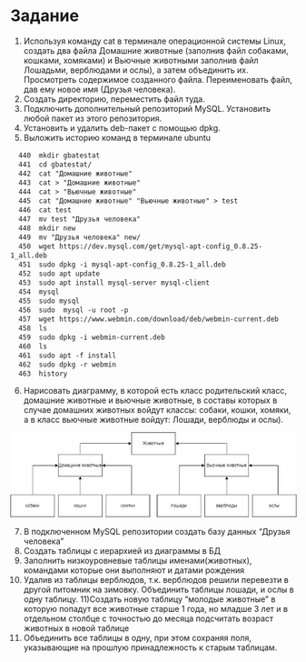 # Задание
1) Используя команду cat в терминале операционной системы Linux, создать два файла Домашние животные (заполнив файл собаками, кошками, хомяками) 
и Вьючные животными заполнив файл Лошадьми, верблюдами и ослы), а затем объединить их. Просмотреть содержимое созданного файла. Переименовать файл, дав ему новое имя (Друзья человека).
2) Создать директорию, переместить файл туда.
3) Подключить дополнительный репозиторий MySQL. Установить любой пакет из этого репозитория.
4) Установить и удалить deb-пакет с помощью dpkg.
5) Выложить историю команд в терминале ubuntu

```
  440  mkdir gbatestat
  441  cd gbatestat/
  442  cat "Домашние животные"
  443  cat > "Домашние животные"
  444  cat > "Вьючные животные"
  445  cat "Домашние животные" "Вьючные животные" > test
  446  cat test
  447  mv test "Друзья человека"
  448  mkdir new
  449  mv "Друзья человека" new/
  450  wget https://dev.mysql.com/get/mysql-apt-config_0.8.25-1_all.deb
  451  sudo dpkg -i mysql-apt-config_0.8.25-1_all.deb
  452  sudo apt update
  453  sudo apt install mysql-server mysql-client
  454  mysql
  455  sudo mysql
  456  sudo  mysql -u root -p
  457  wget https://www.webmin.com/download/deb/webmin-current.deb
  458  ls
  459  sudo dpkg -i webmin-current.deb
  460  ls
  461  sudo apt -f install
  462  sudo dpkg -r webmin
  463  history
  ```
  6) Нарисовать диаграмму, в которой есть класс родительский класс, домашние животные и вьючные животные, в составы которых в случае домашних
животных войдут классы: собаки, кошки, хомяки, а в класс вьючные животные войдут: Лошади, верблюды и ослы).

![class](https://github.com/Ledsager/container_itog/blob/main/animals-class.png)

7) В подключенном MySQL репозитории создать базу данных “Друзья человека”
8) Создать таблицы с иерархией из диаграммы в БД
9) Заполнить низкоуровневые таблицы именами(животных), командами которые они выполняют и датами рождения
10) Удалив из таблицы верблюдов, т.к. верблюдов решили перевезти в другой питомник на зимовку. Объединить таблицы лошади, и ослы в одну таблицу.
11)Создать новую таблицу “молодые животные” в которую попадут все животные старше 1 года, но младше 3 лет и в отдельном столбце с точностью
до месяца подсчитать возраст животных в новой таблице
12) Объединить все таблицы в одну, при этом сохраняя поля, указывающие на прошлую принадлежность к старым таблицам.





